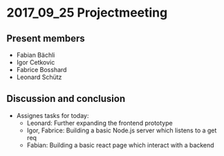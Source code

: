 # 2017_09_25 Projectmeeting
## Present members
- Fabian Bächli
- Igor Cetkovic
- Fabrice Bosshard
- Leonard Schütz

## Discussion and conclusion
- Assignes tasks for today:
  - Leonard: Further expanding the frontend prototype
  - Igor, Fabrice: Building a basic Node.js server which listens to a get req
  - Fabian: Building a basic react page which interact with a backend

